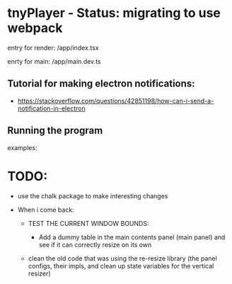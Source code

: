 # tnyPlayer - Status: migrating to use webpack

entry for render:
/app/index.tsx

enrty for main:
/app/main.dev.ts

## Tutorial for making electron notifications:

-   https://stackoverflow.com/questions/42851198/how-can-i-send-a-notification-in-electron

## Running the program

examples:

# TODO:

-   use the chalk package to make interesting changes

*   When i come back:

    -   TEST THE CURRENT WINDOW BOUNDS:
        -   Add a dummy table in the main contents panel (main panel) and see if it can correctly resize on its own


    -   clean the old code that was using the re-resize library (the panel configs, their impls, and clean up state variables for the vertical resizer)

